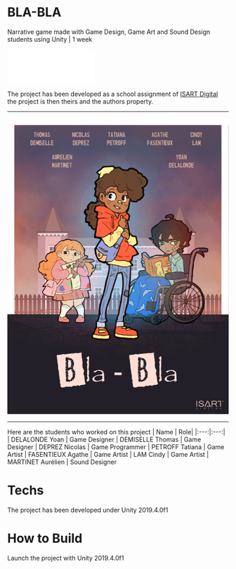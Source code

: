 # BLA-BLA

Narrative game made with Game Design, Game Art and Sound Design students using Unity | 1 week

![#Isart](Media/ISART-Digital.png)

The project has been developed as a school assignment of [ISART Digital](https://www.isart.fr/) the project is then theirs and the authors property.

___
![#BrawlSlash](Media/AFFICHE.jpg)
___
Here are the students who worked on this project
| Name | Role|
|:---:|:---:|
| DELALONDE Yoan | Game Designer
| DEMISELLE Thomas | Game Designer
| DEPREZ Nicolas | Game Programmer
| PETROFF Tatiana | Game Artist
| FASENTIEUX Agathe | Game Artist
| LAM Cindy | Game Artist
| MARTINET Aurélien | Sound Designer

# Techs

The project has been developed under Unity 2019.4.0f1

# How to Build

Launch the project with Unity 2019.4.0f1